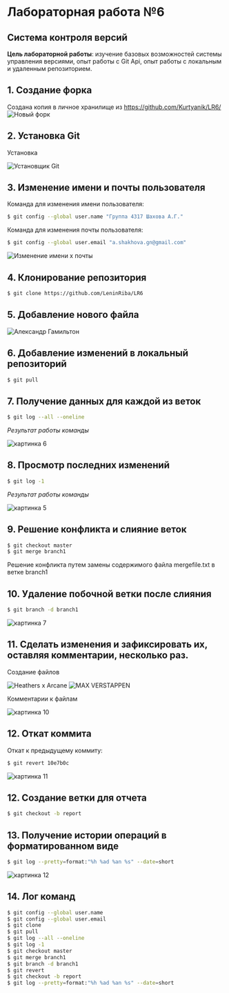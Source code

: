 # Лабораторная работа №6
## Система контроля версий 

**Цель лабораторной работы**: изучение базовых возможностей системы управления версиями, опыт работы с Git Api, опыт работы с локальным и удаленным репозиторием.

## 1. Создание форка
Создана копия в личное хранилище из https://github.com/Kurtyanik/LR6/
![Новый форк](./screens/screen2.jpg)

## 2. Установка Git
Установка

![Установщик Git](./screens/screen1.jpg)

## 3. Изменение имени и почты пользователя
Команда для изменения имени пользователя:

```bash
$ git config --global user.name "Группа 4317 Шахова А.Г."
```
Команда для изменения почты пользователя:

```bash
$ git config --global user.email "a.shakhova.gn@gmail.com"
```
![Изменение имени х почты](./screens/screen3.jpg)

## 4. Клонирование репозитория

```bash
$ git clone https://github.com/LeninRiba/LR6
```

## 5. Добавление нового файла
![Александр Гамильтон](./screens/screen4.jpg)


## 6. Добавление изменений в локальный репозиторий

```bash
$ git pull
```

## 7. Получение данных для каждой из веток

```bash
$ git log --all --oneline
```

*Результат работы команды*

![картинка 6](./screens/screen6.jpg)

## 8. Просмотр последних изменений

```bash
$ git log -1
```

*Результат работы команды*

![картинка 5](./screens/screen5.jpg)

## 9. Решение конфликта и слияние веток

```bash
$ git checkout master
$ git merge branch1
```
Решение конфликта путем замены содержимого файла mergefile.txt в ветке branch1

## 10. Удаление побочной ветки после слияния

```bash
$ git branch -d branch1
```
![картинка 7](./screens/screen7.jpg)

## 11. Сделать изменения и зафиксировать их, оставляя комментарии, несколько раз.
Создание файлов

![Heathers x Arcane](./screens/screen8.jpg)
![MAX VERSTAPPEN](./screens/screen9.jpg)

Комментарии к файлам

![картинка 10](./screens/screen10.jpg)

## 12. Откат коммита
Откат к предыдущему коммиту:

```bash
$ git revert 10e7b0c
```
![картинка 11](./screens/screen11.jpg)

## 12. Создание ветки для отчета

```bash
$ git checkout -b report
```

## 13. Получение истории операций в форматированном виде

```bash
$ git log --pretty=format:"%h %ad %an %s" --date=short
```
![картинка 12](./screens/screen12.jpg)

## 14. Лог команд

```bash
$ git config --global user.name 
$ git config --global user.email
$ git clone
$ git pull
$ git log --all --oneline
$ git log -1
$ git checkout master
$ git merge branch1
$ git branch -d branch1
$ git revert
$ git checkout -b report
$ git log --pretty=format:"%h %ad %an %s" --date=short
```

